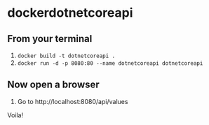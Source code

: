 # dockerdotnetcoreapi

## From your terminal

1. `docker build -t dotnetcoreapi .`
2. `docker run -d -p 8080:80 --name dotnetcoreapi dotnetcoreapi`

## Now open a browser

1. Go to http://localhost:8080/api/values

Voila!